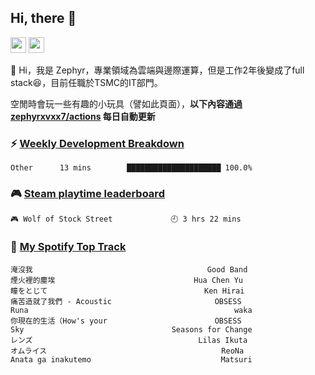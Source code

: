 <!--
**zephyrxvxx7/zephyrxvxx7** is a ✨ _special_ ✨ repository because its `README.md` (this file) appears on your GitHub profile.

Here are some ideas to get you started:

- 🔭 I’m currently working on ...
- 🌱 I’m currently learning ...
- 👯 I’m looking to collaborate on ...
- 🤔 I’m looking for help with ...
- 💬 Ask me about ...
- 📫 How to reach me: ...
- 😄 Pronouns: ...
- ⚡ Fun fact: ...
-->

## Hi, there 👋

<a href="https://www.instagram.com/zephyrxvxx7/"><img src="https://img.shields.io/badge/instagram-3f729b?&style=for-the-badge&logo=instagram&logoColor=white" height=25></a>
<a href="https://zephyrxvxx7.me/"><img src="https://img.shields.io/badge/blog-gray?&style=for-the-badge&logo=hexo&logoColor=white" height=25></a>

👋 Hi，我是 Zephyr，專業領域為雲端與邊際運算，但是工作2年後變成了full stack😆，目前任職於TSMC的IT部門。

空閒時會玩一些有趣的小玩具（譬如此頁面），**以下內容通過 [zephyrxvxx7/actions](https://github.com/zephyrxvxx7/zephyrxvxx7/actions) 每日自動更新**

### ⚡ [Weekly Development Breakdown](https://gist.github.com/zephyrxvxx7/ee1787313f0772b51494d051b5edde7f)

<!-- code_time start -->

```text
Other      13 mins        █████████████████████ 100.0%
```

<!-- code_time end -->

### 🎮 [Steam playtime leaderboard](https://gist.github.com/zephyrxvxx7/f77b8978877f959b69d84723c43a4a64)

<!-- steam_time start -->

```text
🎮 Wolf of Stock Street             🕘 3 hrs 22 mins
```

<!-- steam_time end -->

### 🎵 [My Spotify Top Track](https://gist.github.com/zephyrxvxx7/fe159fde5ec9ebea27e03dd63a71e78f)

<!-- spotify_track start -->

```text
淹沒我                                       Good Band
煙火裡的塵埃                               Hua Chen Yu
瞳をとじて                                   Ken Hirai
痛苦造就了我們 - Acoustic                       OBSESS
Runa                                              waka
你現在的生活（How's your                        OBSESS
Sky                                 Seasons for Change
レンズ                                     Lilas Ikuta
オムライス                                       ReoNa
Anata ga inakutemo                             Matsuri
```

<!-- spotify_track end -->
